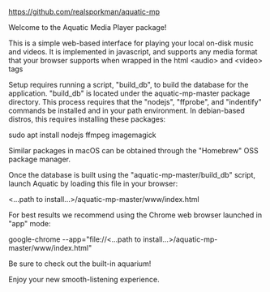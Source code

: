 https://github.com/realsporkman/aquatic-mp


Welcome to the Aquatic Media Player package!

This is a simple web-based interface for playing your local on-disk music and videos. It is implemented in javascript, and supports any media format that your browser supports when wrapped in the html &lt;audio&gt; and &lt;video&gt; tags

Setup requires running a script, "build_db", to build the database for the application. "build_db" is located under the aquatic-mp-master package directory. This process requires that the "nodejs", "ffprobe", and "indentify" commands be installed and in your path environment. In debian-based distros, this requires installing these packages:

  sudo apt install nodejs ffmpeg imagemagick

Similar packages in macOS can be obtained through the "Homebrew" OSS package manager.

Once the database is built using the "aquatic-mp-master/build_db" script, launch Aquatic by loading this file in your browser:

  &lt;...path to install...&gt;/aquatic-mp-master/www/index.html

For best results we recommend using the Chrome web browser launched in "app" mode:

  google-chrome --app="file://&lt;...path to install...&gt;/aquatic-mp-master/www/index.html"

Be sure to check out the built-in aquarium!

Enjoy your new smooth-listening experience.

